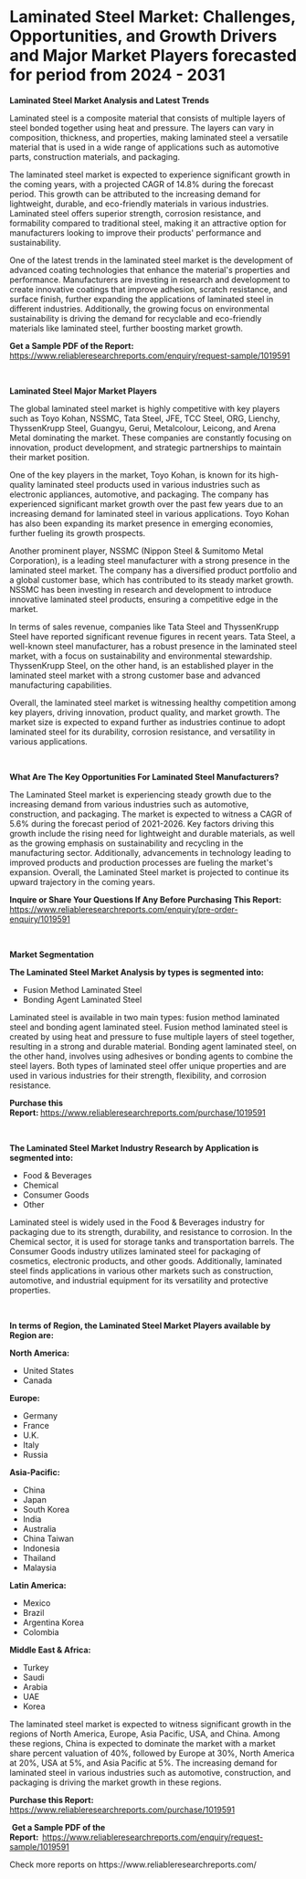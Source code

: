 <p><h1>Laminated Steel Market: Challenges, Opportunities, and Growth Drivers and Major Market Players forecasted for period from 2024 - 2031</h1></p><p><strong>Laminated Steel Market Analysis and Latest Trends</strong></p>
<p><p>Laminated steel is a composite material that consists of multiple layers of steel bonded together using heat and pressure. The layers can vary in composition, thickness, and properties, making laminated steel a versatile material that is used in a wide range of applications such as automotive parts, construction materials, and packaging.</p><p>The laminated steel market is expected to experience significant growth in the coming years, with a projected CAGR of 14.8% during the forecast period. This growth can be attributed to the increasing demand for lightweight, durable, and eco-friendly materials in various industries. Laminated steel offers superior strength, corrosion resistance, and formability compared to traditional steel, making it an attractive option for manufacturers looking to improve their products' performance and sustainability.</p><p>One of the latest trends in the laminated steel market is the development of advanced coating technologies that enhance the material's properties and performance. Manufacturers are investing in research and development to create innovative coatings that improve adhesion, scratch resistance, and surface finish, further expanding the applications of laminated steel in different industries. Additionally, the growing focus on environmental sustainability is driving the demand for recyclable and eco-friendly materials like laminated steel, further boosting market growth.</p></p>
<p><strong>Get a Sample PDF of the Report:&nbsp;</strong> <a href="https://www.reliableresearchreports.com/enquiry/request-sample/1019591">https://www.reliableresearchreports.com/enquiry/request-sample/1019591</a></p>
<p>&nbsp;</p>
<p><strong>Laminated Steel Major Market Players</strong></p>
<p><p>The global laminated steel market is highly competitive with key players such as Toyo Kohan, NSSMC, Tata Steel, JFE, TCC Steel, ORG, Lienchy, ThyssenKrupp Steel, Guangyu, Gerui, Metalcolour, Leicong, and Arena Metal dominating the market. These companies are constantly focusing on innovation, product development, and strategic partnerships to maintain their market position.</p><p>One of the key players in the market, Toyo Kohan, is known for its high-quality laminated steel products used in various industries such as electronic appliances, automotive, and packaging. The company has experienced significant market growth over the past few years due to an increasing demand for laminated steel in various applications. Toyo Kohan has also been expanding its market presence in emerging economies, further fueling its growth prospects.</p><p>Another prominent player, NSSMC (Nippon Steel & Sumitomo Metal Corporation), is a leading steel manufacturer with a strong presence in the laminated steel market. The company has a diversified product portfolio and a global customer base, which has contributed to its steady market growth. NSSMC has been investing in research and development to introduce innovative laminated steel products, ensuring a competitive edge in the market.</p><p>In terms of sales revenue, companies like Tata Steel and ThyssenKrupp Steel have reported significant revenue figures in recent years. Tata Steel, a well-known steel manufacturer, has a robust presence in the laminated steel market, with a focus on sustainability and environmental stewardship. ThyssenKrupp Steel, on the other hand, is an established player in the laminated steel market with a strong customer base and advanced manufacturing capabilities.</p><p>Overall, the laminated steel market is witnessing healthy competition among key players, driving innovation, product quality, and market growth. The market size is expected to expand further as industries continue to adopt laminated steel for its durability, corrosion resistance, and versatility in various applications.</p></p>
<p>&nbsp;</p>
<p><strong>What Are The Key Opportunities For Laminated Steel Manufacturers?</strong></p>
<p><p>The Laminated Steel market is experiencing steady growth due to the increasing demand from various industries such as automotive, construction, and packaging. The market is expected to witness a CAGR of 5.6% during the forecast period of 2021-2026. Key factors driving this growth include the rising need for lightweight and durable materials, as well as the growing emphasis on sustainability and recycling in the manufacturing sector. Additionally, advancements in technology leading to improved products and production processes are fueling the market's expansion. Overall, the Laminated Steel market is projected to continue its upward trajectory in the coming years.</p></p>
<p><strong>Inquire or Share Your Questions If Any Before Purchasing This Report:</strong> <a href="https://www.reliableresearchreports.com/enquiry/pre-order-enquiry/1019591">https://www.reliableresearchreports.com/enquiry/pre-order-enquiry/1019591</a></p>
<p>&nbsp;</p>
<p><strong>Market Segmentation</strong></p>
<p><strong>The Laminated Steel Market Analysis by types is segmented into:</strong></p>
<p><ul><li>Fusion Method Laminated Steel</li><li>Bonding Agent Laminated Steel</li></ul></p>
<p><p>Laminated steel is available in two main types: fusion method laminated steel and bonding agent laminated steel. Fusion method laminated steel is created by using heat and pressure to fuse multiple layers of steel together, resulting in a strong and durable material. Bonding agent laminated steel, on the other hand, involves using adhesives or bonding agents to combine the steel layers. Both types of laminated steel offer unique properties and are used in various industries for their strength, flexibility, and corrosion resistance.</p></p>
<p><strong>Purchase this Report:&nbsp;</strong><a href="https://www.reliableresearchreports.com/purchase/1019591">https://www.reliableresearchreports.com/purchase/1019591</a></p>
<p>&nbsp;</p>
<p><strong>The Laminated Steel Market Industry Research by Application is segmented into:</strong></p>
<p><ul><li>Food & Beverages</li><li>Chemical</li><li>Consumer Goods</li><li>Other</li></ul></p>
<p><p>Laminated steel is widely used in the Food & Beverages industry for packaging due to its strength, durability, and resistance to corrosion. In the Chemical sector, it is used for storage tanks and transportation barrels. The Consumer Goods industry utilizes laminated steel for packaging of cosmetics, electronic products, and other goods. Additionally, laminated steel finds applications in various other markets such as construction, automotive, and industrial equipment for its versatility and protective properties.</p></p>
<p>&nbsp;</p>
<p><strong>In terms of Region, the Laminated Steel Market Players available by Region are:</strong></p>
<p>
    <p> <strong> North America: </strong>
        <ul>
            <li>United States</li>
            <li>Canada</li>
        </ul>
        </p> 
    <p> <strong> Europe: </strong>
        <ul>
            <li>Germany</li>
            <li>France</li>
            <li>U.K.</li>
            <li>Italy</li>
            <li>Russia</li>
        </ul>
        </p> 
    <p> <strong> Asia-Pacific: </strong>
        <ul>
            <li>China</li>
            <li>Japan</li>
            <li>South Korea</li>
            <li>India</li>
            <li>Australia</li>
            <li>China Taiwan</li>
            <li>Indonesia</li>
            <li>Thailand</li>
            <li>Malaysia</li>
        </ul>
        </p> 
    <p> <strong> Latin America: </strong>
        <ul>
            <li>Mexico</li>
            <li>Brazil</li>
            <li>Argentina Korea</li>
            <li>Colombia</li>
        </ul>
        </p> 
    <p> <strong> Middle East & Africa: </strong>
        <ul>
            <li>Turkey</li>
            <li>Saudi</li>
            <li>Arabia</li>
            <li>UAE</li>
            <li>Korea</li>
        </ul>
    </p>
    </p>
<p><p>The laminated steel market is expected to witness significant growth in the regions of North America, Europe, Asia Pacific, USA, and China. Among these regions, China is expected to dominate the market with a market share percent valuation of 40%, followed by Europe at 30%, North America at 20%, USA at 5%, and Asia Pacific at 5%. The increasing demand for laminated steel in various industries such as automotive, construction, and packaging is driving the market growth in these regions.</p></p>
<p><strong>Purchase this Report: </strong><a href="https://www.reliableresearchreports.com/purchase/1019591">https://www.reliableresearchreports.com/purchase/1019591</a></p>
<p>&nbsp;<strong>Get a Sample PDF of the Report:&nbsp;&nbsp;</strong><a href="https://www.reliableresearchreports.com/enquiry/request-sample/1019591">https://www.reliableresearchreports.com/enquiry/request-sample/1019591</a></p>
<p><strong></strong></p>
<p>Check more reports on https://www.reliableresearchreports.com/</p>